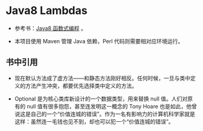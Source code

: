 # Java8 Lambdas

* 参考书：[Java8 函数式编程](https://book.douban.com/subject/26346017/) 。

* 本项目使用 Maven 管理 Java 依赖，Perl 代码则需要相对应环境运行。

## 书中引用

* 现在默认方法成了虚方法——和静态方法刚好相反。任何时候，一旦与类中定义的方法产生冲突，都要优先选择类中定义的方法。

* Optional 是为核心类库新设计的一个数据类型，用来替换 null 值。人们对原有的 null 值有很多抱怨，甚至连发明这一概念的 Tony Hoare 也是如此，他曾说这是自己的一个“价值连城的错误”。作为一名有影响力的计算机科学家就是这样：虽然连一毛钱也见不到，却也可以犯一个“价值连城的错误”。

